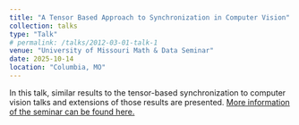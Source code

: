 ```yaml
---
title: "A Tensor Based Approach to Synchronization in Computer Vision"
collection: talks
type: "Talk"
# permalink: /talks/2012-03-01-talk-1
venue: "University of Missouri Math & Data Seminar"
date: 2025-10-14
location: "Columbia, MO"
---
```

In this talk, similar results to the tensor-based synchronization to computer vision talks and extensions of those results are presented. 
[More information of the seminar can be found here.](https://sites.google.com/view/mathdatamizzou/home)
